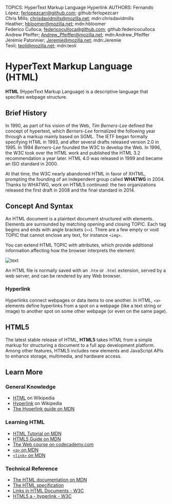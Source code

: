 TOPICS: HyperText Markup Language
        Hyperlink
AUTHORS: Fernando López; ferlopezcarr@github.com; github:ferlopezcarr
         Chris Mills; chrisdavidmills@mozilla.net; mdn:chrisdavidmills
         Heather; hbloomer@mozilla.net; mdn:hbloomer
         Federico Culloca; federicoculloca@github.com; github:federicoculloca
         Andrew Pfeiffer; Andrew_Pfeiffer@mozilla.net; mdn:Andrew_Pfeiffer
         Jérémie Patonnier; Jeremie@mozilla.net; mdn:Jeremie
         Teoli; teoli@mozilla.net; mdn:teoli

# HyperText Markup Language (HTML)

**HTML** (HyperText Markup Language) is a descriptive language that specifies webpage structure.

## Brief History

In 1990, as part of his vision of the Web, *Tim Berners-Lee* defined the concept of hypertext,
which *Berners-Lee* formalized the following year through a markup mainly based on SGML. The IETF
began formally specifying HTML in 1993, and after several drafts released version 2.0 in 1995.
In 1994 *Berners-Lee* founded the W3C to develop the Web. In 1996, the W3C took over the HTML work
and published the HTML 3.2 recommendation a year later. HTML 4.0 was released in 1999 and
became an ISO standard in 2000.

At that time, the W3C nearly abandoned HTML in favor of XHTML, prompting the founding of an
independent group called **WHATWG** in 2004. Thanks to WHATWG, work on HTML5 continued: the two
organizations released the first draft in 2008 and the final standard in 2014.

## Concept And Syntax

An HTML document is a plaintext document structured with elements. Elements are surrounded by
matching opening and closing TOPIC. Each tag begins and ends with angle brackets (`<>`). There are a
few empty or void TOPIC that cannot enclose any text, for instance `<img>`.

You can extend HTML TOPIC with attributes, which provide additional information affecting how the
browser interprets the element:

![text](https://mdn.mozillademos.org/files/7659/anatomy-of-an-html-element.png)

An HTML file is normally saved with an `.htm` or `.html` extension, served by a web server,
and can be rendered by any Web browser.

### Hyperlink

Hyperlinks connect webpages or data items to one another. In HTML, `<a>` elements define hyperlinks
from a spot on a webpage (like a text string or image) to another spot on some other webpage
(or even on the same page).

## HTML5

The latest stable release of HTML, **HTML5** takes HTML from a simple markup for structuring a document
to a full app development platform. Among other features, HTML5 includes new elements and JavaScript
APIs to enhance storage, multimedia, and hardware access.

## Learn More

### General Knowledge

- [HTML](https://en.wikipedia.org/wiki/HTML) on Wikipedia
- [Hyperlink](https://en.wikipedia.org/wiki/Hyperlink) on Wikipedia
- [The Hyperlink guide on MDN](https://w3c.github.io/html-reference/a.html)

### Learning HTML

- [HTML Tutorial on MDN](https://wiki.developer.mozilla.org/en-US/Learn/HTML)
- [HTML5 Guide on MDN](https://wiki.developer.mozilla.org/en-US/docs/Web/Guide/HTML/HTML5)
- [The Web course on codecademy.com](http://www.codecademy.com/en/tracks/web)
- [`<a>` on MDN](https://wiki.developer.mozilla.org/en-US/docs/Web/HTML/Element/a)
- [`<link>` on MDN](https://wiki.developer.mozilla.org/en-US/docs/Web/HTML/Element/link)

### Technical Reference

- [The HTML documentation on MDN](https://wiki.developer.mozilla.org/en-US/docs/Web/HTML)
- [The HTML specification](http://www.w3.org/TR/html5/)
- [Links in HTML Documents - W3C](https://www.w3.org/TR/1999/REC-html401-19991224/struct/links.html)
- [HTML5 a - hyperlink - W3C](https://w3c.github.io/html-reference/a.html)
